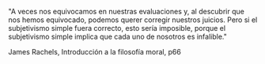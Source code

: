 "A veces nos equivocamos en nuestras evaluaciones y, al descubrir que nos hemos equivocado, podemos querer corregir nuestros juicios. Pero si el subjetivismo simple fuera correcto, esto sería imposible, porque el subjetivismo simple implica que cada uno de nosotros es infalible."

James Rachels, Introducción a la filosofía moral, p66
